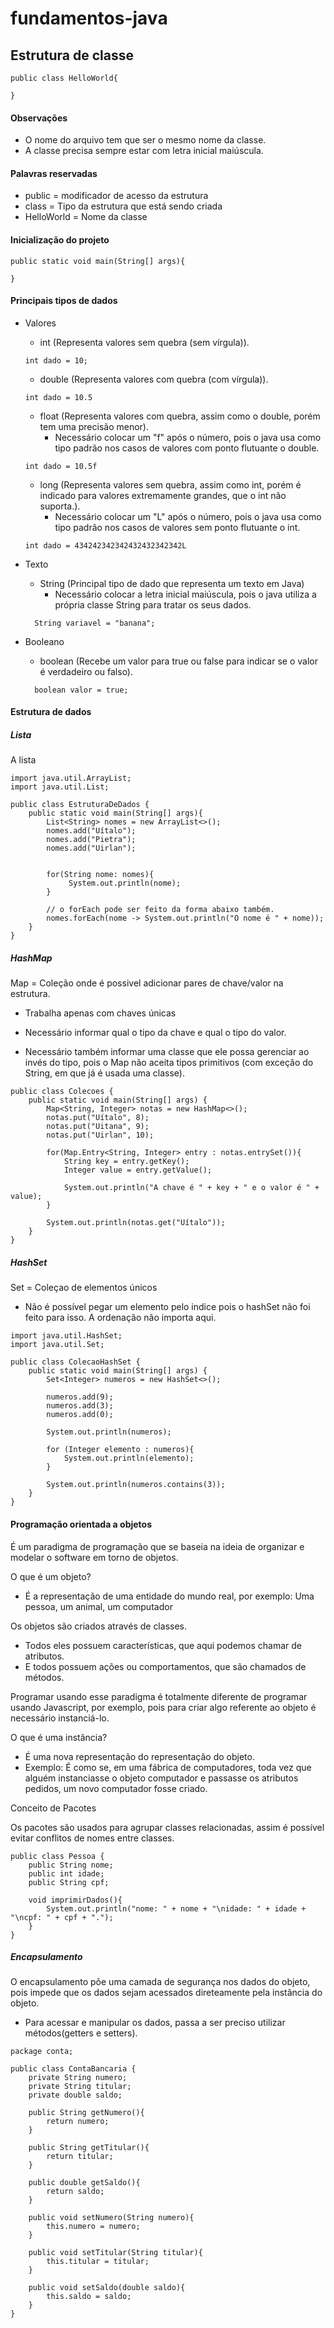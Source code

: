 # fundamentos-java

## Estrutura de classe

```
public class HelloWorld{

}

```

#### Observações

- O nome do arquivo tem que ser o mesmo nome da classe.
- A classe precisa sempre estar com letra inicial maiúscula.

#### Palavras reservadas

- public = modificador de acesso da estrutura
- class = Tipo da estrutura que está sendo criada
- HelloWorld = Nome da classe

#### Inicialização do projeto

```
public static void main(String[] args){

}
```

#### Principais tipos de dados

- Valores

  - int (Representa valores sem quebra (sem vírgula)).

  ```
  int dado = 10;
  ```

  - double (Representa valores com quebra (com vírgula)).

  ```
  int dado = 10.5
  ```

  - float (Representa valores com quebra, assim como o double, porém tem uma precisão menor).
    - Necessário colocar um "f" após o número, pois o java usa como tipo padrão nos casos de valores com ponto flutuante o double.

  ```
  int dado = 10.5f
  ```

  - long (Representa valores sem quebra, assim como int, porém é indicado para valores extremamente grandes, que o int não suporta.).
    - Necessário colocar um "L" após o número, pois o java usa como tipo padrão nos casos de valores sem ponto flutuante o int.

  ```
  int dado = 434242342342432432342342L
  ```

- Texto

  - String (Principal tipo de dado que representa um texto em Java)
    - Necessário colocar a letra inicial maiúscula, pois o java utiliza a própria classe String para tratar os seus dados.

  ```
    String variavel = "banana";
  ```

- Booleano

  - boolean (Recebe um valor para true ou false para indicar se o valor é verdadeiro ou falso).

  ```
    boolean valor = true;

  ```

#### Estrutura de dados

##### Lista

A lista

```
import java.util.ArrayList;
import java.util.List;

public class EstruturaDeDados {
    public static void main(String[] args){
        List<String> nomes = new ArrayList<>();
        nomes.add("Uítalo");
        nomes.add("Pietra");
        nomes.add("Uirlan");


        for(String nome: nomes){
             System.out.println(nome);
        }

        // o forEach pode ser feito da forma abaixo também.
        nomes.forEach(nome -> System.out.println("O nome é " + nome));
    }
}
```

##### HashMap

Map = Coleção onde é possivel adicionar pares de chave/valor na estrutura.

- Trabalha apenas com chaves únicas

- Necessário informar qual o tipo da chave e qual o tipo do valor.
- Necessário também informar uma classe que ele possa gerenciar ao invés do tipo, pois o Map não aceita tipos primitivos (com exceção do String, em que já é usada uma classe).

```
public class Colecoes {
    public static void main(String[] args) {
        Map<String, Integer> notas = new HashMap<>();
        notas.put("Uítalo", 8);
        notas.put("Uitana", 9);
        notas.put("Uirlan", 10);

        for(Map.Entry<String, Integer> entry : notas.entrySet()){
            String key = entry.getKey();
            Integer value = entry.getValue();

            System.out.println("A chave é " + key + " e o valor é " + value);
        }

        System.out.println(notas.get("Uítalo"));
    }
}

```

##### HashSet

Set = Coleçao de elementos únicos

- Não é possível pegar um elemento pelo indice pois o hashSet não foi feito para isso. A ordenação não importa aqui.

```
import java.util.HashSet;
import java.util.Set;

public class ColecaoHashSet {
    public static void main(String[] args) {
        Set<Integer> numeros = new HashSet<>();

        numeros.add(9);
        numeros.add(3);
        numeros.add(0);

        System.out.println(numeros);

        for (Integer elemento : numeros){
            System.out.println(elemento);
        }

        System.out.println(numeros.contains(3));
    }
}

```

#### Programação orientada a objetos

É um paradigma de programação que se baseia na ideia de organizar e modelar o software em torno de objetos.

O que é um objeto?

- É a representação de uma entidade do mundo real, por exemplo: Uma pessoa, um animal, um computador

Os objetos são criados através de classes.

- Todos eles possuem características, que aqui podemos chamar de atributos.
- E todos possuem ações ou comportamentos, que são chamados de métodos.

Programar usando esse paradigma é totalmente diferente de programar usando Javascript, por exemplo, pois para criar algo referente ao objeto é necessário instanciá-lo.

O que é uma instância?

- É uma nova representação do representação do objeto.
- Exemplo: É como se, em uma fábrica de computadores, toda vez que alguém instanciasse o objeto computador e passasse os atributos pedidos, um novo computador fosse criado.

Conceito de Pacotes

Os pacotes são usados para agrupar classes relacionadas, assim é possível evitar conflitos de nomes entre classes.

```
public class Pessoa {
    public String nome;
    public int idade;
    public String cpf;

    void imprimirDados(){
        System.out.println("nome: " + nome + "\nidade: " + idade + "\ncpf: " + cpf + ".");
    }
}

```

##### Encapsulamento

O encapsulamento põe uma camada de segurança nos dados do objeto, pois impede que os dados sejam acessados direteamente pela instância do objeto.

- Para acessar e manipular os dados, passa a ser preciso utilizar métodos(getters e setters).

```
package conta;

public class ContaBancaria {
    private String numero;
    private String titular;
    private double saldo;

    public String getNumero(){
        return numero;
    }

    public String getTitular(){
        return titular;
    }

    public double getSaldo(){
        return saldo;
    }

    public void setNumero(String numero){
        this.numero = numero;
    }

    public void setTitular(String titular){
        this.titular = titular;
    }

    public void setSaldo(double saldo){
        this.saldo = saldo;
    }
}

```
